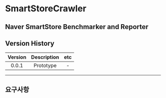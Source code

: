 # SmartStoreCrawler

Naver SmartStore Benchmarker and Reporter 
------
## Version History

|Version|Description|etc|
|:---:|:---:|:---:|
|0.0.1|Prototype|-|
------
## 요구사항